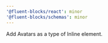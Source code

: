 ```yaml
---
'@fluent-blocks/react': minor
'@fluent-blocks/schemas': minor
---
```


Add Avatars as a type of Inline element.

